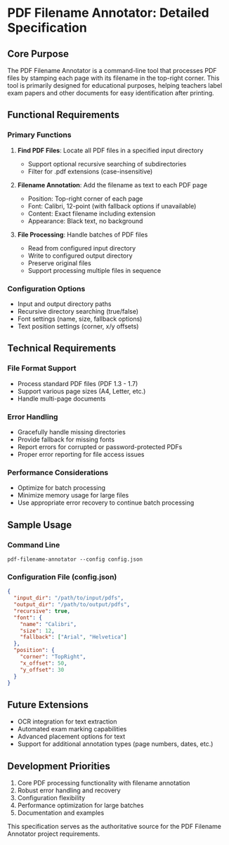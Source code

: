 # PDF Filename Annotator: Detailed Specification

## Core Purpose
The PDF Filename Annotator is a command-line tool that processes PDF files by stamping each page with its filename in the top-right corner. This tool is primarily designed for educational purposes, helping teachers label exam papers and other documents for easy identification after printing.

## Functional Requirements

### Primary Functions
1. **Find PDF Files**: Locate all PDF files in a specified input directory
   - Support optional recursive searching of subdirectories
   - Filter for .pdf extensions (case-insensitive)

2. **Filename Annotation**: Add the filename as text to each PDF page
   - Position: Top-right corner of each page
   - Font: Calibri, 12-point (with fallback options if unavailable)
   - Content: Exact filename including extension
   - Appearance: Black text, no background

3. **File Processing**: Handle batches of PDF files
   - Read from configured input directory
   - Write to configured output directory
   - Preserve original files
   - Support processing multiple files in sequence

### Configuration Options
- Input and output directory paths
- Recursive directory searching (true/false)
- Font settings (name, size, fallback options)
- Text position settings (corner, x/y offsets)

## Technical Requirements

### File Format Support
- Process standard PDF files (PDF 1.3 - 1.7)
- Support various page sizes (A4, Letter, etc.)
- Handle multi-page documents

### Error Handling
- Gracefully handle missing directories
- Provide fallback for missing fonts
- Report errors for corrupted or password-protected PDFs
- Proper error reporting for file access issues

### Performance Considerations
- Optimize for batch processing
- Minimize memory usage for large files
- Use appropriate error recovery to continue batch processing

## Sample Usage

### Command Line
```
pdf-filename-annotator --config config.json
```

### Configuration File (config.json)
```json
{
  "input_dir": "/path/to/input/pdfs",
  "output_dir": "/path/to/output/pdfs",
  "recursive": true,
  "font": {
    "name": "Calibri",
    "size": 12,
    "fallback": ["Arial", "Helvetica"]
  },
  "position": {
    "corner": "TopRight",
    "x_offset": 50,
    "y_offset": 30
  }
}
```

## Future Extensions
- OCR integration for text extraction
- Automated exam marking capabilities
- Advanced placement options for text
- Support for additional annotation types (page numbers, dates, etc.)

## Development Priorities
1. Core PDF processing functionality with filename annotation
2. Robust error handling and recovery
3. Configuration flexibility
4. Performance optimization for large batches
5. Documentation and examples

This specification serves as the authoritative source for the PDF Filename Annotator project requirements.

